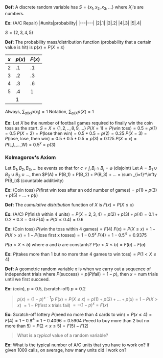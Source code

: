 **Def:** A discrete random variable has $S = \{x_1,x_2,x_3,...\}$ where $X_i$'s are numbers.

**Ex:** (A/C Repair)
|#units|probability|
|---|---|
|2|.1|
|3|.2|
|4|.3|
|5|.4|

$S = \{2,3,4,5\}$

**Def:** The probability mass/distribution function (probability that a certain value is hit) is $p(x)=P(X=x)$

|$x$|$p(x)$|$F(x)$|
|---|---|---|
|2|.1|.1|
|3|.2|.3|
|4|.3|.6|
|5|.4|1|
||1||

Always, $\sum_{all x_i}p(x_i) = 1$
Notation, $\sum_{all X}p(X) = 1$

**Ex:** Let $X$ be the number of football games required to finally win the coin toss as the start. $S = X = \{1,2,..,8,9,...\}$
$P(X=1)=P(\text{win toss}) = 0.5 = p(1) = 0.5$
$P(X=2)=P(\text{lose then win}) = 0.5*0.5 = p(2) = 0.25$
$P(X=3)=P(\text{lose, lose, then win}) = 0.5*0.5*0.5 = p(3) = 0.125$
$P(X=x)=P(\text{L,L,...,W}) = 0.5^x = p(3)$

### Kolmagorov's Axiom
Let $B_1, B_2, B_3,...$ be events so that for $c \neq j, B_i \cap B_j = \varnothing$ (disjoint)
Let $A = B_1 \cup B_2 \cup B_3 \cup ...$, then $P(A) = P(B_1) + P(B_2) + P(B_3) + ... = \sum _{i=1}^\infty P(B_i)$ (countable additivity)

**Ex:** (Coin toss)
$P(\text{first win toss after an odd number of games}) = p(1) + p(3) + p(5) + ... + p(i)$

**Def:** The *cumulative distribution* function of $X$ is $F(x) = P(X \leq x)$

**Ex:** (A/C)
$P(\text{finish within 4 units}) = P(X = 2,3,4) = p(2)+ p(3) + p(4) = 0.1 + 0.2 + 0.3 = 0.6$
$F(4) = P(X \leq 0.4) = 0.6$

**Ex:** (Coin toss)
$P(\text{win the toss within 4 games}) = F(4)$
$F(x) = P(X \leq x) = 1 - P(X > x) = 1 - P(\text{lose first x tosses}) = 1 - 0.5^x$
$F(4) = 1- 0.5^4=0.9375$

$P(a < X \leq b)$ where $a$ and $b$ are constants?
$P(a < X \leq b) = F(b) - F(a)$ 

**Ex:** $P(\text{takes more than 1 but no more than 4 games to win toss}) = P(1 < X \leq  4)$

**Def:** A geometric random variable $x$ is when we carry out a sequence of independent trials where $P(\text{success})=p(P(\text{fail})=1-p)$, then $x = \text{num trials until we first succeed}$.

**Ex:** (coin), $p = 0.5$, (scratch-off) $p=0.2$

> $p(x) = (1-p)^{x-1}p$
> $F(x)=P(X \leq x) = p(1)+p(2)+...+p(x) = 1 - P(X > x)$
> $= 1 - P(\text{first x trials fail})$
> $= - (1-p)^x=F(x)$

**Ex:** Scratch-off lottery
$P(\text{need no more than 4 cards to win}) = P(x \leq 4) = F(4) = 1-0.8^4=1-0.4096=0.5904$
$P\text{need to buy more than 2 but no more than 5}) = P(2 < x \leq 5) = F(5)-F(2)$

> What is a *typical* value of a random variable?

**Ex:** What is the typical number of A/C units that you have to work on?
If given 1000 calls, on average, how many units did I work on?

